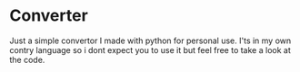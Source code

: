 # Converter
Just a simple convertor I made with python for personal use.
I'ts in my own contry language so i dont expect you to use it but feel free to take a look at the code.
